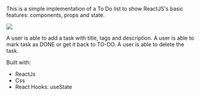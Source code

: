 This is a simple implementation of a To Do list to show ReactJS's basic features: components, props and state.


<img src="https://user-images.githubusercontent.com/94986301/167401454-00ab382c-4460-45ce-8ad4-ae28561e77c8.gif">




A user is able to add a task with title, tags and description.
A user is able to mark task as DONE or get it back to TO-DO.
A user is able to delete the task.

Built with:

- ReactJs
- Css
- React Hooks: useState
